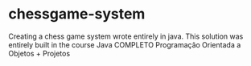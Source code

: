 # chessgame-system
Creating a chess game system wrote entirely in java. This solution was entirely built in the course Java COMPLETO Programação Orientada a Objetos + Projetos
